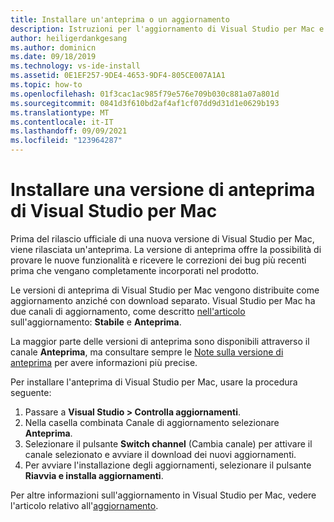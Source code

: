 ```yaml
---
title: Installare un'anteprima o un aggiornamento
description: Istruzioni per l'aggiornamento di Visual Studio per Mac e l'accesso alle versioni di anteprima, incluse quelle di Visual Studio 2019 per Mac.
author: heiligerdankgesang
ms.author: dominicn
ms.date: 09/18/2019
ms.technology: vs-ide-install
ms.assetid: 0E1EF257-9DE4-4653-9DF4-805CE007A1A1
ms.topic: how-to
ms.openlocfilehash: 01f3cac1ac985f79e576e709b030c881a07a801d
ms.sourcegitcommit: 0841d3f610bd2af4af1cf07dd9d31d1e0629b193
ms.translationtype: MT
ms.contentlocale: it-IT
ms.lasthandoff: 09/09/2021
ms.locfileid: "123964287"
---
```

# <a name="install-a-preview-version-of-visual-studio-for-mac"></a>Installare una versione di anteprima di Visual Studio per Mac

Prima del rilascio ufficiale di una nuova versione di Visual Studio per Mac, viene rilasciata un'anteprima. La versione di anteprima offre la possibilità di provare le nuove funzionalità e ricevere le correzioni dei bug più recenti prima che vengano completamente incorporati nel prodotto.

Le versioni di anteprima di Visual Studio per Mac vengono distribuite come aggiornamento anziché con download separato. Visual Studio per Mac ha due canali di aggiornamento, come descritto [nell'articolo](update.md) sull'aggiornamento: **Stabile** e **Anteprima**.

La maggior parte delle versioni di anteprima sono disponibili attraverso il canale **Anteprima**, ma consultare sempre le [Note sulla versione di anteprima](/visualstudio/releasenotes/vs2019-mac-preview-relnotes) per avere informazioni più precise.

Per installare l'anteprima di Visual Studio per Mac, usare la procedura seguente:

1. Passare a **Visual Studio > Controlla aggiornamenti**.
2. Nella casella combinata Canale di aggiornamento selezionare **Anteprima**.
3. Selezionare il pulsante **Switch channel** (Cambia canale) per attivare il canale selezionato e avviare il download dei nuovi aggiornamenti.
4. Per avviare l'installazione degli aggiornamenti, selezionare il pulsante **Riavvia e installa aggiornamenti**.

Per altre informazioni sull'aggiornamento in Visual Studio per Mac, vedere l'articolo relativo all'[aggiornamento](update.md).
